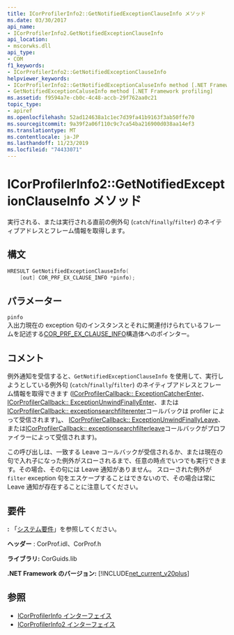 ```yaml
---
title: ICorProfilerInfo2::GetNotifiedExceptionClauseInfo メソッド
ms.date: 03/30/2017
api_name:
- ICorProfilerInfo2.GetNotifiedExceptionClauseInfo
api_location:
- mscorwks.dll
api_type:
- COM
f1_keywords:
- ICorProfilerInfo2::GetNotifiedExceptionClauseInfo
helpviewer_keywords:
- ICorProfilerInfo2::GetNotifiedExceptionCaluseInfo method [.NET Framework profiling]
- GetNotifiedExceptionCaluseInfo method [.NET Framework profiling]
ms.assetid: f9594a7e-cb0c-4c48-accb-29f762aa0c21
topic_type:
- apiref
ms.openlocfilehash: 52ad124638a1c1ec7d39fa41b9163f3ab50ffe70
ms.sourcegitcommit: 9a39f2a06f110c9c7ca54ba216900d038aa14ef3
ms.translationtype: MT
ms.contentlocale: ja-JP
ms.lasthandoff: 11/23/2019
ms.locfileid: "74433071"
---
```

# <a name="icorprofilerinfo2getnotifiedexceptionclauseinfo-method"></a>ICorProfilerInfo2::GetNotifiedExceptionClauseInfo メソッド
実行される、または実行される直前の例外句 (`catch`/`finally`/`filter`) のネイティブアドレスとフレーム情報を取得します。  
  
## <a name="syntax"></a>構文  
  
```cpp  
HRESULT GetNotifiedExceptionClauseInfo(  
    [out] COR_PRF_EX_CLAUSE_INFO *pinfo);  
```  
  
## <a name="parameters"></a>パラメーター  
 `pinfo`  
 入出力現在の exception 句のインスタンスとそれに関連付けられているフレームを記述する[COR_PRF_EX_CLAUSE_INFO](../../../../docs/framework/unmanaged-api/profiling/cor-prf-ex-clause-info-structure.md)構造体へのポインター。  
  
## <a name="remarks"></a>コメント  
 例外通知を受信すると、`GetNotifiedExceptionClauseInfo` を使用して、実行しようとしている例外句 (`catch`/`finally`/`filter`) のネイティブアドレスとフレーム情報を取得できます ([ICorProfilerCallback:: ExceptionCatcherEnter](../../../../docs/framework/unmanaged-api/profiling/icorprofilercallback-exceptioncatcherenter-method.md)、 [ICorProfilerCallback:: ExceptionUnwindFinallyEnter](../../../../docs/framework/unmanaged-api/profiling/icorprofilercallback-exceptionunwindfinallyenter-method.md)、または[ICorProfilerCallback:: exceptionsearchfilterenter](../../../../docs/framework/unmanaged-api/profiling/icorprofilercallback-exceptionsearchfilterenter-method.md)コールバックは profiler によって受信されます)[。](../../../../docs/framework/unmanaged-api/profiling/icorprofilercallback-exceptioncatcherleave-method.md)、 [ICorProfilerCallback:: ExceptionUnwindFinallyLeave](../../../../docs/framework/unmanaged-api/profiling/icorprofilercallback-exceptionunwindfinallyleave-method.md)、または[ICorProfilerCallback:: exceptionsearchfilterleave](../../../../docs/framework/unmanaged-api/profiling/icorprofilercallback-exceptionsearchfilterleave-method.md)コールバックがプロファイラーによって受信されます)。  
  
 この呼び出しは、一致する Leave コールバックが受信されるか、または現在の句で入れ子になった例外がスローされるまで、任意の時点でいつでも実行できます。その場合、その句には Leave 通知がありません。 スローされた例外が `filter` exception 句をエスケープすることはできないので、その場合は常に Leave 通知が存在することに注意してください。  
  
## <a name="requirements"></a>要件  
 **:** 「[システム要件](../../../../docs/framework/get-started/system-requirements.md)」を参照してください。  
  
 **ヘッダー** : CorProf.idl、CorProf.h  
  
 **ライブラリ:** CorGuids.lib  
  
 **.NET Framework のバージョン:** [!INCLUDE[net_current_v20plus](../../../../includes/net-current-v20plus-md.md)]  
  
## <a name="see-also"></a>参照

- [ICorProfilerInfo インターフェイス](../../../../docs/framework/unmanaged-api/profiling/icorprofilerinfo-interface.md)
- [ICorProfilerInfo2 インターフェイス](../../../../docs/framework/unmanaged-api/profiling/icorprofilerinfo2-interface.md)
